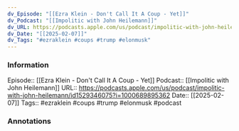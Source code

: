 ```yaml
---
dv_Episode: "[[Ezra Klein - Don't Call It A Coup - Yet]]"
dv_Podcast: "[[Impolitic with John Heilemann]]"
dv_URL: https://podcasts.apple.com/us/podcast/impolitic-with-john-heilemann/id1529346075?i=1000689895362
dv_Date: "[[2025-02-07]]"
dv_Tags: "#ezraklein #coups #trump #elonmusk"
---
```

### Information

Episode:: [[Ezra Klein - Don't Call It A Coup - Yet]]
Podcast:: [[Impolitic with John Heilemann]]
URL:: https://podcasts.apple.com/us/podcast/impolitic-with-john-heilemann/id1529346075?i=1000689895362
Date:: [[2025-02-07]]
Tags:: #ezraklein #coups #trump #elonmusk 
#podcast


### Annotations

